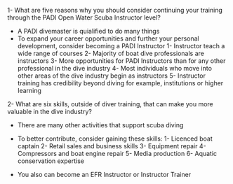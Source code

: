 1- What are five reasons why you should consider continuing your training through the PADI Open Water Scuba Instructor level?

- A PADI divemaster is quialified to do many things
- To expand your career opportunities and further your personal development, consider becoming a PADI Instructor
	1- Instructor teach a wide range of courses
	2- Majority of boat dive professionals are instructors
	3- More opportunities for PADI Instructors than for any other professional in the dive industry
	4- Most individuals who move into other areas of the dive industry begin as instructors
	5- Instructor training has credibility beyond diving for example, institutions or higher learning

2- What are six skills, outside of diver training, that can make you more valuable in the dive industry?

- There are many other activities that support scuba diving
- To better contribute, consider gaining these skills:
	1- Licenced boat captain
	2- Retail sales and business skills
	3- Equipment repair
	4- Compressors and boat engine repair
	5- Media production
	6- Aquatic conservation expertise 

- You also can become an EFR Instructor or Instructor Trainer
